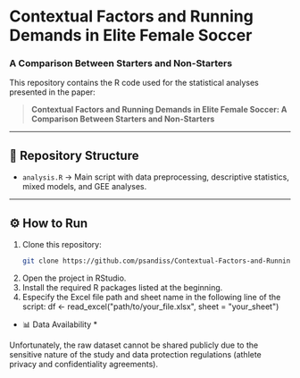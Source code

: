 # Contextual Factors and Running Demands in Elite Female Soccer  
### A Comparison Between Starters and Non-Starters

This repository contains the R code used for the statistical analyses presented in the paper:

> **Contextual Factors and Running Demands in Elite Female Soccer: A Comparison Between Starters and Non-Starters**

---

## 📂 Repository Structure
- `analysis.R` → Main script with data preprocessing, descriptive statistics, mixed models, and GEE analyses.   

---

## ⚙️ How to Run
1. Clone this repository:  
   ```bash
   git clone https://github.com/psandiss/Contextual-Factors-and-Running-Demands-in-Elite-Female-Soccer.git

2. Open the project in RStudio.
3. Install the required R packages listed at the beginning.
4. Especify the Excel file path and sheet name in the following line of the script: df <- read_excel("path/to/your_file.xlsx", sheet = "your_sheet")

* 📊 Data Availability *

Unfortunately, the raw dataset cannot be shared publicly due to the sensitive nature of the study and data protection regulations (athlete privacy and confidentiality agreements).
